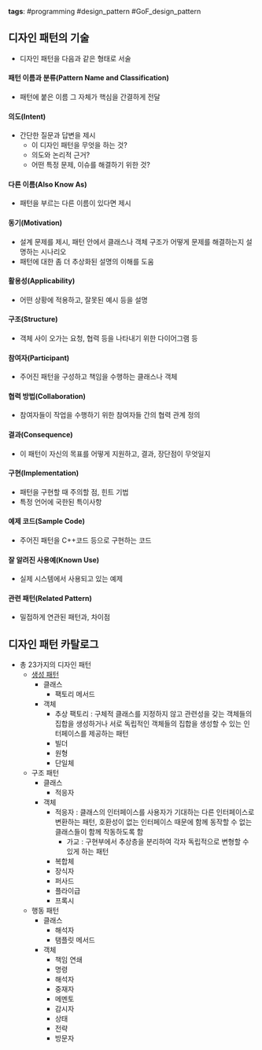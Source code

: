 **tags**: #programming #design_pattern #GoF_design_pattern

## 디자인 패턴의 기술
- 디자인 패턴을 다음과 같은 형태로 서술

#### 패턴 이름과 분류(Pattern Name and Classification)
- 패턴에 붙은 이름 그 자체가 핵심을 간결하게 전달

#### 의도(Intent)
- 간단한 질문과 답변을 제시
    - 이 디자인 패턴을 무엇을 하는 것?
    - 의도와 논리적 근거?
    - 어떤 특정 문제, 이슈를 해결하기 위한 것?

#### 다른 이름(Also Know As)
- 패턴을 부르는 다른 이름이 있다면 제시

#### 동기(Motivation)
- 설계 문제를 제시, 패턴 안에서 클래스나 객체 구조가 어떻게 문제를 해결하는지 설명하는 시나리오
- 패턴에 대한 좀 더 추상화된 설명의 이해를 도움

#### 활용성(Applicability)
- 어떤 상황에 적용하고, 잘못된 예시 등을 설명

#### 구조(Structure)
- 객체 사이 오가는 요청, 협력 등을 나타내기 위한 다이어그램 등

#### 참여자(Participant)
- 주어진 패턴을 구성하고 책임을 수행하는 클래스나 객체

#### 협력 방법(Collaboration)
- 참여자들이 작업을 수행하기 위한 참여자들 간의 협력 관계 정의

#### 결과(Consequence)
- 이 패턴이 자신의 목표를 어떻게 지원하고, 결과, 장단점이 무엇일지

#### 구현(Implementation)
- 패턴을 구현할 때 주의할 점, 힌트 기법
- 특정 언어에 국한된 특이사항

#### 예제 코드(Sample Code)
- 주어진 패턴을 C++코드 등으로 구현하는 코드

#### 잘 알려진 사용예(Known Use)
- 실제 시스템에서 사용되고 있는 예제

#### 관련 패턴(Related Pattern)
- 밀접하게 연관된 패턴과, 차이점

## 디자인 패턴 카탈로그
- 총 23가지의 디자인 패턴
	- [생성 패턴](생성%20패턴/생성%20패턴.md)
		- 클래스
			- 팩토리 메서드
		- 객체
			- 추상 팩토리 : 구체적 클래스를 지정하지 않고 관련성을 갖는 객체들의 집합을 생성하거나 서로 독립적인 객체들의 집합을 생성할 수 있는 인터페이스를 제공하는 패턴
			- 빌더
			- 원형
			- 단일체
	- 구조 패턴
		- 클래스
			- 적응자
		- 객체
			- 적응자 : 클래스의 인터페이스를 사용자가 기대하는 다른 인터페이스로 변환하는 패턴, 호환성이 없는 인터페이스 때문에 함께 동작할 수 없는 클래스들이 함께 작동하도록 함
				- 가교 : 구현부에서 추상층을 분리하여 각자 독립적으로 변형할 수 있게 하는 패턴
			- 복합체
			- 장식자
			- 퍼사드
			- 플라이급
			- 프록시
	- 행동 패턴
		- 클래스
			- 해석자
			- 탬플릿 메서드
		- 객체
			- 책임 연쇄
			- 명령
			- 해석자
			- 중재자
			- 메멘토
			- 감시자
			- 상태
			- 전략
			- 방문자
